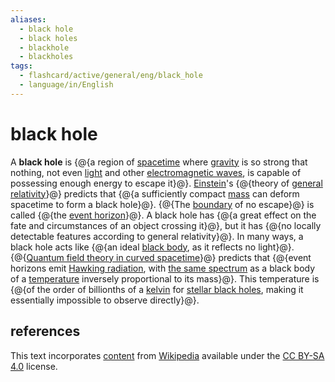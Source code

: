 ```yaml
---
aliases:
  - black hole
  - black holes
  - blackhole
  - blackholes
tags:
  - flashcard/active/general/eng/black_hole
  - language/in/English
---
```


# black hole

A __black hole__ is {@{a region of [spacetime](spacetime.md) where [gravity](gravity.md) is so strong that nothing, not even [light](light.md) and other [electromagnetic waves](electromagnetic%20radiation.md), is capable of possessing enough energy to escape it}@}. [Einstein](Albert%20Einstein.md)'s {@{theory of [general relativity](general%20relativity.md)}@} predicts that {@{a sufficiently compact [mass](mass.md) can deform spacetime to form a black hole}@}. {@{The [boundary](boundary%20(topology).md) of no escape}@} is called {@{the [event horizon](event%20horizon.md)}@}. A black hole has {@{a great effect on the fate and circumstances of an object crossing it}@}, but it has {@{no locally detectable features according to general relativity}@}. In many ways, a black hole acts like {@{an ideal [black body](black%20body.md), as it reflects no light}@}. {@{[Quantum field theory in curved spacetime](quantum%20field%20theory%20in%20curved%20spacetime.md)}@} predicts that {@{event horizons emit [Hawking radiation](hawking%20radiation.md), with [the same spectrum](thermal%20radiation.md) as a black body of a [temperature](temperature.md) inversely proportional to its mass}@}. This temperature is {@{of the order of billionths of a [kelvin](Kelvin.md) for [stellar black holes](stellar%20black%20hole.md), making it essentially impossible to observe directly}@}. <!--SR:!2025-04-20,184,310!2025-09-05,306,330!2025-01-04,108,290!2025-04-04,178,310!2025-02-13,140,310!2025-06-30,253,330!2025-03-29,165,310!2024-12-30,106,290!2025-01-21,115,290!2025-03-30,173,310!2025-04-24,198,310-->

## references

This text incorporates [content](https://en.wikipedia.org/wiki/black_hole) from [Wikipedia](Wikipedia.md) available under the [CC BY-SA 4.0](https://creativecommons.org/licenses/by-sa/4.0/) license.
